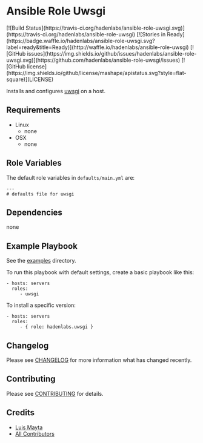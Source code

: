 # Ansible Role Uwsgi

<span class="badges" align="center">
[![Build Status](https://travis-ci.org/hadenlabs/ansible-role-uwsgi.svg)](https://travis-ci.org/hadenlabs/ansible-role-uwsgi)
[![Stories in Ready](https://badge.waffle.io/hadenlabs/ansible-role-uwsgi.svg?label=ready&title=Ready)](http://waffle.io/hadenlabs/ansible-role-uwsgi)
[![GitHub issues](https://img.shields.io/github/issues/hadenlabs/ansible-role-uwsgi.svg)](https://github.com/hadenlabs/ansible-role-uwsgi/issues)
[![GitHub license](https://img.shields.io/github/license/mashape/apistatus.svg?style=flat-square)](LICENSE)
</span>


Installs and configures [uwsgi][link-uwsgi] on a host.

## Requirements

 - Linux
   - none
 - OSX
   - none


## Role Variables

The default role variables in `defaults/main.yml` are:

    ---
    # defaults file for uwsgi


## Dependencies

none

## Example Playbook

See the [examples](./examples/) directory.

To run this playbook with default settings, create a basic playbook like this:

    - hosts: servers
      roles:
         - uwsgi

To install a specific version:

    - hosts: servers
      roles:
         - { role: hadenlabs.uwsgi }


## Changelog

Please see [CHANGELOG](CHANGELOG.md) for more information what has changed recently.

## Contributing

Please see [CONTRIBUTING](CONTRIBUTING.md) for details.

## Credits

- [Luis Mayta][link-luis]
- [All Contributors][link-contributors]

<!-- Other -->

[link-uwsgi]: https://www.uwsgi.com
[link-luis]: https://github.com/luismayta
[link-contributors]: contributors
